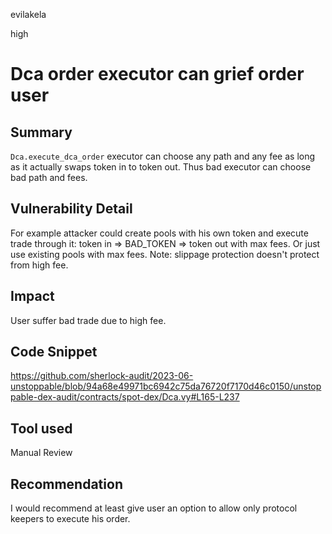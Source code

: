 evilakela

high

# Dca order executor can grief order user

## Summary
`Dca.execute_dca_order` executor can choose any path and any fee as long as it actually swaps token in to token out. Thus bad executor can choose bad path and fees. 

## Vulnerability Detail
For example attacker could create pools with his own token and execute trade through it: token in => BAD_TOKEN => token out with max fees. Or just use existing pools with max fees. Note: slippage protection doesn't protect from high fee.

## Impact
User suffer bad trade due to high fee.

## Code Snippet
https://github.com/sherlock-audit/2023-06-unstoppable/blob/94a68e49971bc6942c75da76720f7170d46c0150/unstoppable-dex-audit/contracts/spot-dex/Dca.vy#L165-L237

## Tool used
Manual Review

## Recommendation
I would recommend at least give user an option to allow only protocol keepers to execute his order.